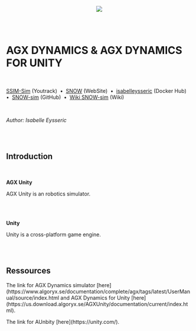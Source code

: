 <p align="center">
  <img src="https://norlab.ulaval.ca/images/norlab_acronym_stamp_light.svg" />
</p>

<br/>
<br/>

# AGX DYNAMICS & AGX DYNAMICS FOR UNITY

<br/>

[SSIM-Sim](https://norlab.youtrack.cloud/issues?q=project:%20%7B%F0%9D%94%96%20SNOW-sim%7D) (Youtrack)&nbsp; • &nbsp;[SNOW](https://norlab.ulaval.ca/research/snow/) (WebSite)&nbsp; • &nbsp;[isabelleysseric](https://hub.docker.com/u/isabelleysseric) (Docker Hub)&nbsp; • &nbsp;[SNOW-sim](https://github.com/norlab-ulaval/SNOW-sim_internship_H22) (GitHub)&nbsp; • &nbsp;[Wiki SNOW-sim](https://github.com/isabelleysseric/SNOW-sim_internship_H22/wiki) (Wiki) 

<br/>

*Author: Isabelle Eysseric*

<br/>
<br/>

## Introduction

<br>

**AGX Unity**
<p>AGX Unity is an robotics simulator.</p>
<br>
<br>

**Unity**
<p>Unity is a cross-platform game engine.</p>
<br>
<br>


## Ressources
<p>The link for AGX Dynamics simulator [here](https://www.algoryx.se/documentation/complete/agx/tags/latest/UserManual/source/index.html and AGX Dynamics for Unity [here](https://us.download.algoryx.se/AGXUnity/documentation/current/index.html).</p>
<p>The link for AUnbity [here](https://unity.com/).</p>
<br>

